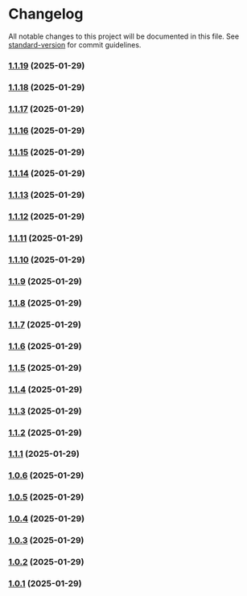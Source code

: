 # Changelog

All notable changes to this project will be documented in this file. See [standard-version](https://github.com/conventional-changelog/standard-version) for commit guidelines.

### [1.1.19](https://github.com/parallaxisjones/lab-monorepo/compare/v1.1.18...v1.1.19) (2025-01-29)

### [1.1.18](https://github.com/parallaxisjones/lab-monorepo/compare/v1.1.17...v1.1.18) (2025-01-29)

### [1.1.17](https://github.com/parallaxisjones/lab-monorepo/compare/v1.1.16...v1.1.17) (2025-01-29)

### [1.1.16](https://github.com/parallaxisjones/lab-monorepo/compare/v1.1.15...v1.1.16) (2025-01-29)

### [1.1.15](https://github.com/parallaxisjones/lab-monorepo/compare/v1.1.14...v1.1.15) (2025-01-29)

### [1.1.14](https://github.com/parallaxisjones/lab-monorepo/compare/v1.1.13...v1.1.14) (2025-01-29)

### [1.1.13](https://github.com/parallaxisjones/lab-monorepo/compare/v1.1.12...v1.1.13) (2025-01-29)

### [1.1.12](https://github.com/parallaxisjones/lab-monorepo/compare/v1.1.11...v1.1.12) (2025-01-29)

### [1.1.11](https://github.com/parallaxisjones/lab-monorepo/compare/v1.1.10...v1.1.11) (2025-01-29)

### [1.1.10](https://github.com/parallaxisjones/lab-monorepo/compare/v1.1.9...v1.1.10) (2025-01-29)

### [1.1.9](https://github.com/parallaxisjones/lab-monorepo/compare/v1.1.8...v1.1.9) (2025-01-29)

### [1.1.8](https://github.com/parallaxisjones/lab-monorepo/compare/v1.1.7...v1.1.8) (2025-01-29)

### [1.1.7](https://github.com/parallaxisjones/lab-monorepo/compare/v1.1.6...v1.1.7) (2025-01-29)

### [1.1.6](https://github.com/parallaxisjones/lab-monorepo/compare/v1.1.5...v1.1.6) (2025-01-29)

### [1.1.5](https://github.com/parallaxisjones/lab-monorepo/compare/v1.1.4...v1.1.5) (2025-01-29)

### [1.1.4](https://github.com/parallaxisjones/lab-monorepo/compare/v1.1.3...v1.1.4) (2025-01-29)

### [1.1.3](https://github.com/parallaxisjones/lab-monorepo/compare/v1.1.2...v1.1.3) (2025-01-29)

### [1.1.2](https://github.com/parallaxisjones/lab-monorepo/compare/v1.1.1...v1.1.2) (2025-01-29)

### [1.1.1](https://github.com/parallaxisjones/lab-monorepo/compare/v1.0.6...v1.1.1) (2025-01-29)

### [1.0.6](https://github.com/parallaxisjones/lab-monorepo/compare/v1.0.5...v1.0.6) (2025-01-29)

### [1.0.5](https://github.com/parallaxisjones/lab-monorepo/compare/v1.0.4...v1.0.5) (2025-01-29)

### [1.0.4](https://github.com/parallaxisjones/lab-monorepo/compare/v1.0.3...v1.0.4) (2025-01-29)

### [1.0.3](https://github.com/parallaxisjones/lab-monorepo/compare/v1.0.2...v1.0.3) (2025-01-29)

### [1.0.2](https://github.com/parallaxisjones/lab-monorepo/compare/v1.0.1...v1.0.2) (2025-01-29)

### [1.0.1](https://github.com/parallaxisjones/lab-monorepo/compare/v1.0.0...v1.0.1) (2025-01-29)
